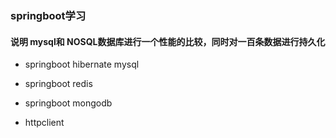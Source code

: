 ### springboot学习

#### 说明 mysql和 NOSQL数据库进行一个性能的比较，同时对一百条数据进行持久化

- springboot hibernate mysql

- springboot redis 

- springboot mongodb 

- httpclient